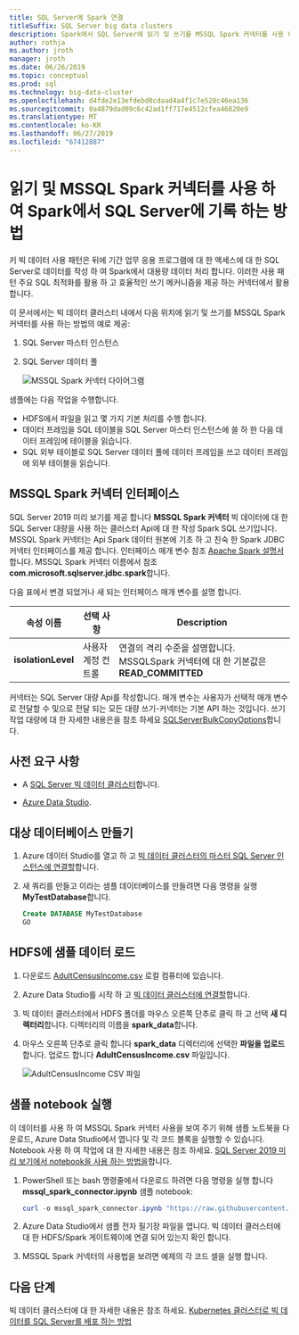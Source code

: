 ```yaml
---
title: SQL Server에 Spark 연결
titleSuffix: SQL Server big data clusters
description: Spark에서 SQL Server에 읽기 및 쓰기를 MSSQL Spark 커넥터를 사용 하는 방법에 알아봅니다.
author: rothja
ms.author: jroth
manager: jroth
ms.date: 06/26/2019
ms.topic: conceptual
ms.prod: sql
ms.technology: big-data-cluster
ms.openlocfilehash: d4fde2e13efdebd0cdaad4a4f1c7e528c46ea136
ms.sourcegitcommit: 0a4879dad09c6c42ad1ff717e4512cfea46820e9
ms.translationtype: MT
ms.contentlocale: ko-KR
ms.lasthandoff: 06/27/2019
ms.locfileid: "67412887"
---
```

# <a name="how-to-read-and-write-to-sql-server-from-spark-using-the-mssql-spark-connector"></a>읽기 및 MSSQL Spark 커넥터를 사용 하 여 Spark에서 SQL Server에 기록 하는 방법

키 빅 데이터 사용 패턴은 뒤에 기간 업무 응용 프로그램에 대 한 액세스에 대 한 SQL Server로 데이터를 작성 하 여 Spark에서 대용량 데이터 처리 합니다. 이러한 사용 패턴 주요 SQL 최적화를 활용 하 고 효율적인 쓰기 메커니즘을 제공 하는 커넥터에서 활용 합니다.

이 문서에서는 빅 데이터 클러스터 내에서 다음 위치에 읽기 및 쓰기를 MSSQL Spark 커넥터를 사용 하는 방법의 예로 제공:

1. SQL Server 마스터 인스턴스
1. SQL Server 데이터 풀

   ![MSSQL Spark 커넥터 다이어그램](./media/spark-mssql-connector/mssql-spark-connector-diagram.png)

샘플에는 다음 작업을 수행합니다.

- HDFS에서 파일을 읽고 몇 가지 기본 처리를 수행 합니다.
- 데이터 프레임을 SQL 테이블을 SQL Server 마스터 인스턴스에 쓸 하 한 다음 데이터 프레임에 테이블을 읽습니다.
- SQL 외부 테이블로 SQL Server 데이터 풀에 데이터 프레임을 쓰고 데이터 프레임에 외부 테이블을 읽습니다.

## <a name="mssql-spark-connector-interface"></a>MSSQL Spark 커넥터 인터페이스

SQL Server 2019 미리 보기를 제공 합니다 **MSSQL Spark 커넥터** 빅 데이터에 대 한 SQL Server 대량을 사용 하는 클러스터 Api에 대 한 작성 Spark SQL 쓰기입니다. MSSQL Spark 커넥터는 Api Spark 데이터 원본에 기초 하 고 친숙 한 Spark JDBC 커넥터 인터페이스를 제공 합니다. 인터페이스 매개 변수 참조 [Apache Spark 설명서](http://spark.apache.org/docs/latest/sql-data-sources-jdbc.html)합니다. MSSQL Spark 커넥터 이름에서 참조 **com.microsoft.sqlserver.jdbc.spark**합니다.

다음 표에서 변경 되었거나 새 되는 인터페이스 매개 변수를 설명 합니다.

| 속성 이름 | 선택 사항 | Description |
|---|---|---|
| **isolationLevel** | 사용자 계정 컨트롤 | 연결의 격리 수준을 설명합니다. MSSQLSpark 커넥터에 대 한 기본값은 **READ_COMMITTED** |

커넥터는 SQL Server 대량 Api를 작성합니다. 매개 변수는 사용자가 선택적 매개 변수로 전달할 수 및으로 전달 되는 모든 대량 쓰기-커넥터는 기본 API 하는 것입니다. 쓰기 작업 대량에 대 한 자세한 내용은을 참조 하세요 [SQLServerBulkCopyOptions]( ../connect/jdbc/using-bulk-copy-with-the-jdbc-driver.md#sqlserverbulkcopyoptions)합니다.

## <a name="prerequisites"></a>사전 요구 사항

- A [SQL Server 빅 데이터 클러스터](deploy-get-started.md)합니다.

- [Azure Data Studio](https://aka.ms/azdata-insiders).

## <a name="create-the-target-database"></a>대상 데이터베이스 만들기

1. Azure 데이터 Studio를 열고 하 고 [빅 데이터 클러스터의 마스터 SQL Server 인스턴스에 연결할](connect-to-big-data-cluster.md)합니다.

1. 새 쿼리를 만들고 이라는 샘플 데이터베이스를 만들려면 다음 명령을 실행 **MyTestDatabase**합니다.

   ```sql
   Create DATABASE MyTestDatabase
   GO
   ```

## <a name="load-sample-data-into-hdfs"></a>HDFS에 샘플 데이터 로드

1. 다운로드 [AdultCensusIncome.csv](https://amldockerdatasets.azureedge.net/AdultCensusIncome.csv) 로컬 컴퓨터에 있습니다.

1. Azure Data Studio를 시작 하 고 [빅 데이터 클러스터에 연결할](connect-to-big-data-cluster.md)합니다.

1. 빅 데이터 클러스터에서 HDFS 폴더를 마우스 오른쪽 단추로 클릭 하 고 선택 **새 디렉터리**합니다. 디렉터리의 이름을 **spark_data**합니다.

1. 마우스 오른쪽 단추로 클릭 합니다 **spark_data** 디렉터리에 선택한 **파일을 업로드**합니다. 업로드 합니다 **AdultCensusIncome.csv** 파일입니다.

   ![AdultCensusIncome CSV 파일](./media/spark-mssql-connector/spark_data.png)

## <a name="run-the-sample-notebook"></a>샘플 notebook 실행

이 데이터를 사용 하 여 MSSQL Spark 커넥터 사용을 보여 주기 위해 샘플 노트북을 다운로드, Azure Data Studio에서 엽니다 및 각 코드 블록을 실행할 수 있습니다. Notebook 사용 하 여 작업에 대 한 자세한 내용은 참조 하세요. [SQL Server 2019 미리 보기에서 notebook을 사용 하는 방법을](notebooks-guidance.md)합니다.

1. PowerShell 또는 bash 명령줄에서 다운로드 하려면 다음 명령을 실행 합니다 **mssql_spark_connector.ipynb** 샘플 notebook:

   ```PowerShell
   curl -o mssql_spark_connector.ipynb "https://raw.githubusercontent.com/Microsoft/sql-server-samples/master/samples/features/sql-big-data-cluster/spark/spark_to_sql/mssql_spark_connector.ipynb"
   ```

1. Azure Data Studio에서 샘플 전자 필기장 파일을 엽니다. 빅 데이터 클러스터에 대 한 HDFS/Spark 게이트웨이에 연결 되어 있는지 확인 합니다.

1. MSSQL Spark 커넥터의 사용법을 보려면 예제의 각 코드 셀을 실행 합니다.

## <a name="next-steps"></a>다음 단계

빅 데이터 클러스터에 대 한 자세한 내용은 참조 하세요. [Kubernetes 클러스터로 빅 데이터를 SQL Server를 배포 하는 방법](deployment-guidance.md)